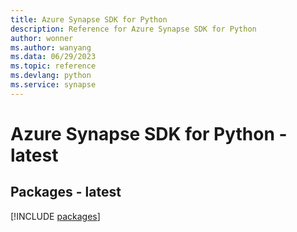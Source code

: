 ```yaml
---
title: Azure Synapse SDK for Python
description: Reference for Azure Synapse SDK for Python
author: wonner
ms.author: wanyang
ms.data: 06/29/2023
ms.topic: reference
ms.devlang: python
ms.service: synapse
---
```

# Azure Synapse SDK for Python - latest
## Packages - latest
[!INCLUDE [packages](synapse-index.md)]